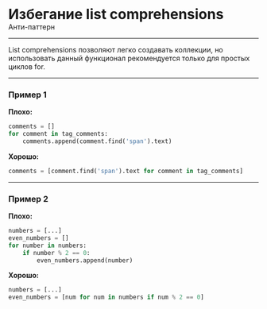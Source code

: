 
<div>
    <h1 style="margin: 0;">Избегание list comprehensions</h1>
    <p style="margin: 0;">Анти-паттерн</p>
</div>

***

List comprehensions позволяют легко создавать коллекции, но использовать данный функционал рекомендуется только для простых циклов for.

***

### Пример 1

**Плохо:**
```python
comments = []
for comment in tag_comments:
    comments.append(comment.find('span').text)
```
**Хорошо:**
```python
comments = [comment.find('span').text for comment in tag_comments]
```
***

### Пример 2

**Плохо:**
```python
numbers = [...]
even_numbers = []
for number in numbers:
    if number % 2 == 0:
        even_numbers.append(number)
```
**Хорошо:**
```python
numbers = [...]
even_numbers = [num for num in numbers if num % 2 == 0]
```

